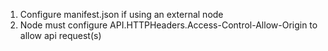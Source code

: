1. Configure manifest.json if using an external node
2. Node must configure API.HTTPHeaders.Access-Control-Allow-Origin to allow api request(s)
